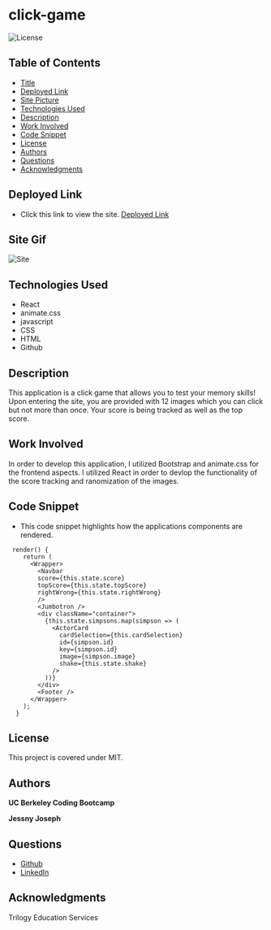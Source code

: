 # click-game

![License](https://img.shields.io/badge/license-MIT-181717?style=for-the-badge) 

## Table of Contents
* [Title](#title)
* [Deployed Link](#deployed-link)
* [Site Picture](#site-gif)
* [Technologies Used](#technologies-used)
* [Description](#description)
* [Work Involved](#work-involved)
* [Code Snippet](#code-snippet)
* [License](#license)
* [Authors](#authors)
* [Questions](#questions)
* [Acknowledgments](#acknowledgments)

## Deployed Link
* Click this link to view the site.
[Deployed Link]()

## Site Gif
![Site](public/assets/simpsons.gif)

## Technologies Used
* React
* animate.css
* javascript
* CSS
* HTML
* Github

## Description
This application is a click game that allows you to test your memory skills! Upon entering the site, you are provided with 12 images which you can click but not more than once. Your score is being tracked as well as the top score.

## Work Involved
In order to develop this application, I utilized Bootstrap and animate.css for the frontend aspects. I utilized React in order to devlop the functionality of the score tracking and ranomization of the images. 

## Code Snippet
* This code snippet highlights how the applications components are rendered.
```
 render() {
    return (
      <Wrapper>
        <Navbar
        score={this.state.score}
        topScore={this.state.topScore}
        rightWrong={this.state.rightWrong}
        />
        <Jumbotron />
        <div className="container">
          {this.state.simpsons.map(simpson => (
            <ActorCard
              cardSelection={this.cardSelection}
              id={simpson.id}
              key={simpson.id}
              image={simpson.image}
              shake={this.state.shake}
            />
          ))}
        </div>
        <Footer />
      </Wrapper>
    );
  }
```

## License
This project is covered under MIT.

## Authors
**UC Berkeley Coding Bootcamp**

**Jessny Joseph** 

## Questions 
* [Github](https://github.com/jessnyj)
* [LinkedIn](https://www.linkedin.com/in/jessny-joseph-361515201)

## Acknowledgments
Trilogy Education Services
